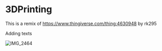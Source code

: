# 3DPrinting
This is a remix of https://www.thingiverse.com/thing:4630948 by rk295

Adding texts


![IMG_2464](https://user-images.githubusercontent.com/75366433/107604236-73cbc780-6c6a-11eb-9d7f-f1455098b096.JPG)
